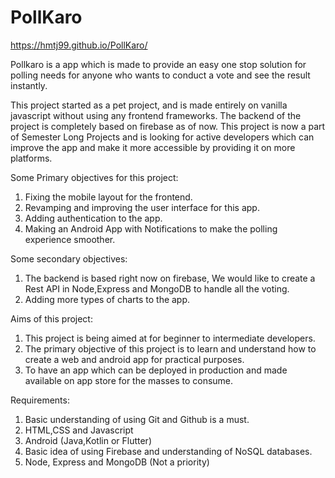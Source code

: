 # PollKaro

https://hmtj99.github.io/PollKaro/

Pollkaro is a app which is made to provide an easy one stop solution for polling needs for anyone who wants to conduct a vote and see the result instantly.

This project started as a pet project, and is made entirely on vanilla javascript without using any frontend frameworks. The backend of the project is completely based on firebase as of now. This project is now a part of Semester Long Projects and is looking for active developers which can improve the app and make it more accessible by providing it on more platforms.

Some Primary objectives for this project:
1) Fixing the mobile layout for the frontend.
2) Revamping and improving the user interface for this app.
3) Adding authentication to the app.
4) Making an Android App with Notifications to make the polling experience smoother.

Some secondary objectives:
1) The backend is based right now on firebase, We would like to create a Rest API in Node,Express and MongoDB to handle all the voting.
2) Adding more types of charts to the app.

Aims of this project:
1) This project is being aimed at for beginner to intermediate developers.
2) The primary objective of this project is to learn and understand how to create a web and android app for practical purposes.
3) To have an app which can be deployed in production and made available on app store for the masses to consume.

Requirements:
1) Basic understanding of using Git and Github is a must.
2) HTML,CSS and Javascript
3) Android (Java,Kotlin or Flutter)
4) Basic idea of using Firebase and understanding of NoSQL databases.
5) Node, Express and MongoDB (Not a priority)


